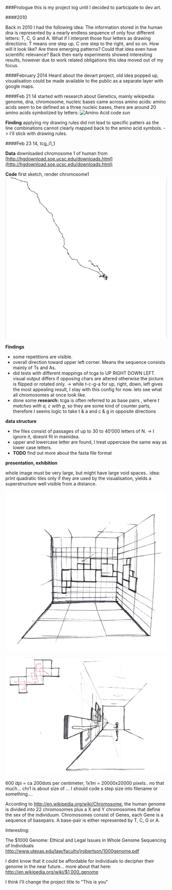 ###Prologue
this is my project log until I decided to participate to dev art.

####2010

Back in 2010 I had the following idea:
The information stored in the human dna is represented by a nearly endless sequence of only four different letters: T, C, G and A. What if I interpret those four letters as drawing directions: T means one step up, C one step to the right, and so on. How will it look like? Are there emerging patterns? Could that idea even have scientific relevance?
Back then early experiments showed interesting results, however due to work related obligations this idea moved out of my focus.

####February 2014
Heard about the devart project, old idea popped up, visualisation could be made available to the public as a separate layer with google maps.

####Feb 21 14
started with research about Genetics, mainly wikipedia: genome, dna, chromosome, nucleic bases
came across amino acids: amino acids seem to be defined as a three nucleic bases, there are around 20 amino acids symbolized by letters:
![Amino Acid code sun](http://upload.wikimedia.org/wikipedia/commons/7/70/Aminoacids_table.svg "Amino Acid code sun")

**Finding** applying my drawing rules did not lead to specific patters as the line combinations cannot clearly mapped back to the amino acid symbols. -> I'll  stick with drawing rules.

####Feb 23 14, tcg_i1_1

**Data** downloaded chromosome 1 of human from [http://hgdownload.soe.ucsc.edu/downloads.html](http://hgdownload.soe.ucsc.edu/downloads.html)

**Code** first sketch, render chromosome1
![chromosome 1, excerpt](../images/2014224_0.41chr1.jpg "chromosome 1, excerpt")

**Findings** 
+ some repetitions are visible. 
+ overall direction toward upper left corner. Means the sequence consists mainly of Ts and As.
+ did tests with different mappings of tcga to UP RIGHT DOWN LEFT. visual output differs if opposing chars are altered otherwise the picture is flipped or rotated only.
-> while t-c-g-a  for up, right, down, left gives the most appealing result,  I stay with this config for now. lets see what all chromosomes at once look like.
+ done some **research:** tcga is often referred to as base pairs , where *t matches with a, c with g*, so they are some kind of counter parts, therefore I seems logic to take t & a and c & g in opposite directions 

**data structure** 

+ the files consist of passages of up to 30 to 40’000 letters of N. -> I ignore it, doesnt fit in mainidea. 
+ upper and lowercase letter are found, I treat uppercase the same way as lower case letters. 
+ **TODO** find out more about the fasta file format


**presentation, exhibition**

whole image must be very large, but might have large void spaces..
idea: print quadratic tiles only if they are used by the visualisation, yields a superstructure well visible from a distance.

![sketch, raster system for exhibition space](../images/sketch1.jpg "sketch, raster system for exhibition space")

![sketch, tiled image on the wall](../images/sketch2.jpg "sketch, tiled image on the wall")




600 dpi = ca 200dots per centimeter, 1x1m = 20000x20000 pixels.. no that much…
chr1 is about size of … I should code s step size into filename or something….





According to http://en.wikipedia.org/wiki/Chromosome, the human genome is divided into 22 chromosomes plus a X and Y chromosomes that define the sex of the individuum. Chromosomes consist of Genes, each Gene is a sequence of basepairs. A base-pair is either represented by T, C, G or A.

Interesting:

The $1000 Genome: Ethical and Legal Issues in Whole Genome Sequencing of Individuals 
http://www.utexas.edu/law/faculty/jrobertson/1000genome.pdf

I didnt know that it could be affordable for individuals to decipher their genome in the near future...
more about that here: http://en.wikipedia.org/wiki/$1,000_genome

I think I'll change the project title to "This is you"

